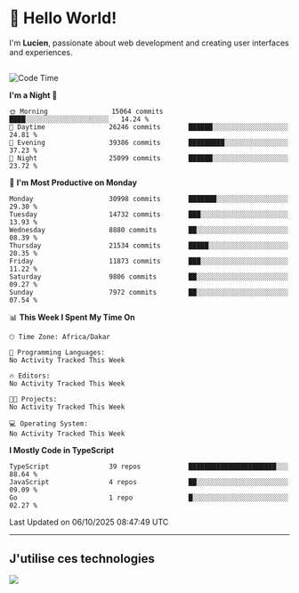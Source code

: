 # 👋 Hello World!

I'm **Lucien**, passionate about web development and creating user interfaces and experiences.

##

<!--START_SECTION:waka-->
![Code Time](http://img.shields.io/badge/Code%20Time-3%2C921%20hrs%2018%20mins-blue)

**I'm a Night 🦉** 

```text
🌞 Morning                15064 commits       ████░░░░░░░░░░░░░░░░░░░░░   14.24 % 
🌆 Daytime                26246 commits       ██████░░░░░░░░░░░░░░░░░░░   24.81 % 
🌃 Evening                39386 commits       █████████░░░░░░░░░░░░░░░░   37.23 % 
🌙 Night                  25099 commits       ██████░░░░░░░░░░░░░░░░░░░   23.72 % 
```
📅 **I'm Most Productive on Monday** 

```text
Monday                   30998 commits       ███████░░░░░░░░░░░░░░░░░░   29.30 % 
Tuesday                  14732 commits       ███░░░░░░░░░░░░░░░░░░░░░░   13.93 % 
Wednesday                8880 commits        ██░░░░░░░░░░░░░░░░░░░░░░░   08.39 % 
Thursday                 21534 commits       █████░░░░░░░░░░░░░░░░░░░░   20.35 % 
Friday                   11873 commits       ███░░░░░░░░░░░░░░░░░░░░░░   11.22 % 
Saturday                 9806 commits        ██░░░░░░░░░░░░░░░░░░░░░░░   09.27 % 
Sunday                   7972 commits        ██░░░░░░░░░░░░░░░░░░░░░░░   07.54 % 
```


📊 **This Week I Spent My Time On** 

```text
🕑︎ Time Zone: Africa/Dakar

💬 Programming Languages: 
No Activity Tracked This Week

🔥 Editors: 
No Activity Tracked This Week

🐱‍💻 Projects: 
No Activity Tracked This Week

💻 Operating System: 
No Activity Tracked This Week
```

**I Mostly Code in TypeScript** 

```text
TypeScript               39 repos            ██████████████████████░░░   88.64 % 
JavaScript               4 repos             ██░░░░░░░░░░░░░░░░░░░░░░░   09.09 % 
Go                       1 repo              █░░░░░░░░░░░░░░░░░░░░░░░░   02.27 % 
```




 Last Updated on 06/10/2025 08:47:49 UTC
<!--END_SECTION:waka-->
---

## J'utilise ces technologies

<p align="left">
  <a href="https://skillicons.dev">
    <img src="https://skillicons.dev/icons?i=ts,js,go,ruby,css,scss,tailwind,react,vite,nextjs,docker,figma,ableton" />
  </a>
</p>

